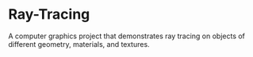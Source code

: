 # Ray-Tracing
A computer graphics project that demonstrates ray tracing on objects of different geometry, materials, and textures. 
